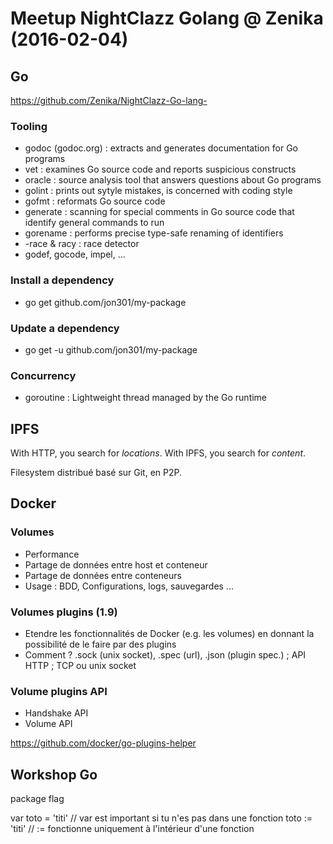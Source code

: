 # Meetup NightClazz Golang @ Zenika (2016-02-04)

## Go

https://github.com/Zenika/NightClazz-Go-lang-

### Tooling
- godoc (godoc.org) : extracts and generates documentation for Go programs
- vet : examines Go source code and reports suspicious constructs
- oracle : source analysis tool that answers questions about Go programs
- golint : prints out sytyle mistakes, is concerned with coding style
- gofmt : reformats Go source code
- generate : scanning for special comments in Go source code that identify general commands to run
- gorename : performs precise type-safe renaming of identifiers
- -race & racy : race detector
- godef, gocode, impel, ...

### Install a dependency
- go get github.com/jon301/my-package

### Update a dependency
- go get -u github.com/jon301/my-package

### Concurrency
- goroutine : Lightweight thread managed by the Go runtime


## IPFS

With HTTP, you search for _locations_.
With IPFS, you search for _content_.

Filesystem distribué basé sur Git, en P2P.


## Docker

### Volumes
- Performance
- Partage de données entre host et conteneur
- Partage de données entre conteneurs
- Usage : BDD, Configurations, logs, sauvegardes ...

### Volumes plugins (1.9)
- Etendre les fonctionnalités de Docker (e.g. les volumes) en donnant la possibilité de le faire par des plugins
- Comment ? .sock (unix socket), .spec (url), .json (plugin spec.) ; API HTTP ; TCP ou unix socket

### Volume plugins API
- Handshake API
- Volume API

https://github.com/docker/go-plugins-helper


## Workshop Go

package flag

var toto = 'titi' // var est important si tu n'es pas dans une fonction
toto := 'titi' // := fonctionne uniquement à l'intérieur d'une fonction

